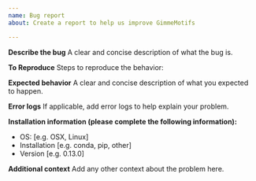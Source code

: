```yaml
---
name: Bug report
about: Create a report to help us improve GimmeMotifs

---
```


**Describe the bug**
A clear and concise description of what the bug is.

**To Reproduce**
Steps to reproduce the behavior:

**Expected behavior**
A clear and concise description of what you expected to happen.

**Error logs**
If applicable, add error logs to help explain your problem.

**Installation information (please complete the following information):**
 - OS: [e.g. OSX, Linux]
 - Installation [e.g. conda, pip, other]
 - Version [e.g. 0.13.0]

**Additional context**
Add any other context about the problem here.
